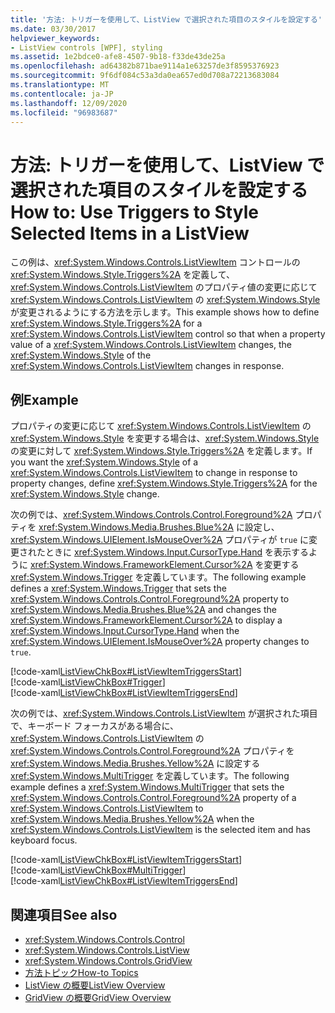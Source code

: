 ```yaml
---
title: '方法: トリガーを使用して、ListView で選択された項目のスタイルを設定する'
ms.date: 03/30/2017
helpviewer_keywords:
- ListView controls [WPF], styling
ms.assetid: 1e2bdce0-afe8-4507-9b18-f33de43de25a
ms.openlocfilehash: ad64382b871bae9114a1e63257de3f8595376923
ms.sourcegitcommit: 9f6df084c53a3da0ea657ed0d708a72213683084
ms.translationtype: MT
ms.contentlocale: ja-JP
ms.lasthandoff: 12/09/2020
ms.locfileid: "96983687"
---
```

# <a name="how-to-use-triggers-to-style-selected-items-in-a-listview"></a><span data-ttu-id="cfbdc-102">方法: トリガーを使用して、ListView で選択された項目のスタイルを設定する</span><span class="sxs-lookup"><span data-stu-id="cfbdc-102">How to: Use Triggers to Style Selected Items in a ListView</span></span>
<span data-ttu-id="cfbdc-103">この例は、<xref:System.Windows.Controls.ListViewItem> コントロールの <xref:System.Windows.Style.Triggers%2A> を定義して、<xref:System.Windows.Controls.ListViewItem> のプロパティ値の変更に応じて <xref:System.Windows.Controls.ListViewItem> の <xref:System.Windows.Style> が変更されるようにする方法を示します。</span><span class="sxs-lookup"><span data-stu-id="cfbdc-103">This example shows how to define <xref:System.Windows.Style.Triggers%2A> for a <xref:System.Windows.Controls.ListViewItem> control so that when a property value of a <xref:System.Windows.Controls.ListViewItem> changes, the <xref:System.Windows.Style> of the <xref:System.Windows.Controls.ListViewItem> changes in response.</span></span>  
  
## <a name="example"></a><span data-ttu-id="cfbdc-104">例</span><span class="sxs-lookup"><span data-stu-id="cfbdc-104">Example</span></span>  
 <span data-ttu-id="cfbdc-105">プロパティの変更に応じて <xref:System.Windows.Controls.ListViewItem> の <xref:System.Windows.Style> を変更する場合は、<xref:System.Windows.Style> の変更に対して <xref:System.Windows.Style.Triggers%2A> を定義します。</span><span class="sxs-lookup"><span data-stu-id="cfbdc-105">If you want the <xref:System.Windows.Style> of a <xref:System.Windows.Controls.ListViewItem> to change in response to property changes, define <xref:System.Windows.Style.Triggers%2A> for the <xref:System.Windows.Style> change.</span></span>  
  
 <span data-ttu-id="cfbdc-106">次の例では、<xref:System.Windows.Controls.Control.Foreground%2A> プロパティを <xref:System.Windows.Media.Brushes.Blue%2A> に設定し、<xref:System.Windows.UIElement.IsMouseOver%2A> プロパティが `true` に変更されたときに <xref:System.Windows.Input.CursorType.Hand> を表示するように <xref:System.Windows.FrameworkElement.Cursor%2A> を変更する <xref:System.Windows.Trigger> を定義しています。</span><span class="sxs-lookup"><span data-stu-id="cfbdc-106">The following example defines a <xref:System.Windows.Trigger> that sets the <xref:System.Windows.Controls.Control.Foreground%2A> property to <xref:System.Windows.Media.Brushes.Blue%2A> and changes the <xref:System.Windows.FrameworkElement.Cursor%2A> to display a <xref:System.Windows.Input.CursorType.Hand> when the <xref:System.Windows.UIElement.IsMouseOver%2A> property changes to `true`.</span></span>  
  
 [!code-xaml[ListViewChkBox#ListViewItemTriggersStart](~/samples/snippets/csharp/VS_Snippets_Wpf/ListViewChkBox/CS/window1.xaml#listviewitemtriggersstart)]  
[!code-xaml[ListViewChkBox#Trigger](~/samples/snippets/csharp/VS_Snippets_Wpf/ListViewChkBox/CS/window1.xaml#trigger)]  
[!code-xaml[ListViewChkBox#ListViewItemTriggersEnd](~/samples/snippets/csharp/VS_Snippets_Wpf/ListViewChkBox/CS/window1.xaml#listviewitemtriggersend)]  
  
 <span data-ttu-id="cfbdc-107">次の例では、<xref:System.Windows.Controls.ListViewItem> が選択された項目で、キーボード フォーカスがある場合に、<xref:System.Windows.Controls.ListViewItem> の <xref:System.Windows.Controls.Control.Foreground%2A> プロパティを <xref:System.Windows.Media.Brushes.Yellow%2A> に設定する <xref:System.Windows.MultiTrigger> を定義しています。</span><span class="sxs-lookup"><span data-stu-id="cfbdc-107">The following example defines a <xref:System.Windows.MultiTrigger> that sets the <xref:System.Windows.Controls.Control.Foreground%2A> property of a <xref:System.Windows.Controls.ListViewItem> to <xref:System.Windows.Media.Brushes.Yellow%2A> when the <xref:System.Windows.Controls.ListViewItem> is the selected item and has keyboard focus.</span></span>  
  
 [!code-xaml[ListViewChkBox#ListViewItemTriggersStart](~/samples/snippets/csharp/VS_Snippets_Wpf/ListViewChkBox/CS/window1.xaml#listviewitemtriggersstart)]  
[!code-xaml[ListViewChkBox#MultiTrigger](~/samples/snippets/csharp/VS_Snippets_Wpf/ListViewChkBox/CS/window1.xaml#multitrigger)]  
[!code-xaml[ListViewChkBox#ListViewItemTriggersEnd](~/samples/snippets/csharp/VS_Snippets_Wpf/ListViewChkBox/CS/window1.xaml#listviewitemtriggersend)]  
  
## <a name="see-also"></a><span data-ttu-id="cfbdc-108">関連項目</span><span class="sxs-lookup"><span data-stu-id="cfbdc-108">See also</span></span>

- <xref:System.Windows.Controls.Control>
- <xref:System.Windows.Controls.ListView>
- <xref:System.Windows.Controls.GridView>
- [<span data-ttu-id="cfbdc-109">方法トピック</span><span class="sxs-lookup"><span data-stu-id="cfbdc-109">How-to Topics</span></span>](listview-how-to-topics.md)
- [<span data-ttu-id="cfbdc-110">ListView の概要</span><span class="sxs-lookup"><span data-stu-id="cfbdc-110">ListView Overview</span></span>](listview-overview.md)
- [<span data-ttu-id="cfbdc-111">GridView の概要</span><span class="sxs-lookup"><span data-stu-id="cfbdc-111">GridView Overview</span></span>](gridview-overview.md)
